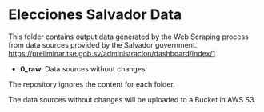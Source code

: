 # Elecciones Salvador Data

This folder contains output data generated by the Web Scraping process from data sources provided by the Salvador government. https://preliminar.tse.gob.sv/administracion/dashboard/index/1

- **0_raw**: Data sources without changes

The repository ignores the content for each folder.

The data sources without changes will be uploaded to a Bucket in AWS S3.

